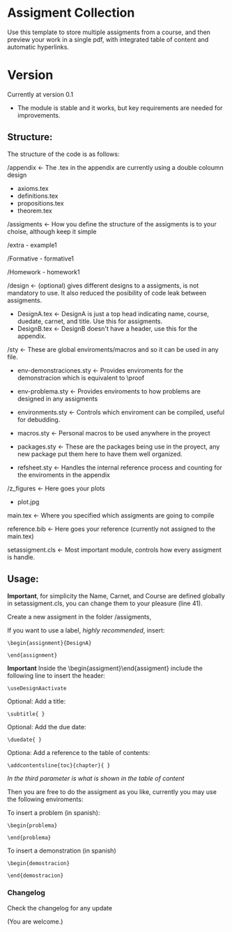 # Assigment Collection 

Use this template to store multiple assigments from a course, and then preview your work in a single pdf, with integrated table of content and automatic hyperlinks.

# Version

Currently at version 0.1

- The module is stable and it works, but key requirements are needed for improvements.

## Structure:

The structure of the code is as follows:

/appendix                                    <- The .tex in the appendix are currently using a double coloumn design

  - axioms.tex                       
  - definitions.tex                   
  - propositions.tex
  - theorem.tex

/assigments                                  <- How you define the structure of the assigments is to your choise, although keep it simple     
  
  /extra
    - example1
  
  /Formative
    - formative1
  
  /Homework
    - homework1

/design                                      <- (optional) gives different designs to a assigments, is not mandatory to use. It also reduced the posibility of code leak between assigments.
  
  - DesignA.tex                                    <- DesignA is just a top head indicating name, course, duedate, carnet, and title. Use this for assigments.
  - DesignB.tex                                    <- DesignB doesn't have a header, use this for the appendix.     

/sty                                         <- These are global enviroments/macros and so it can be used in any file.
  
  - env-demonstraciones.sty                   <- Provides enviroments for the demonstracion which is equivalent to \proof
  
  - env-problema.sty                          <- Provides enviroments to how problems are designed in any assigments
  
  - environments.sty                          <- Controls which enviroment can be compiled, useful for debudding.
  
  - macros.sty                                <- Personal macros to be used anywhere in the proyect
  
  - packages.sty                              <- These are the packages being use in the proyect, any new package put them here to have them well organized.
  
  - refsheet.sty                              <- Handles the internal reference process and counting for the enviroments in the appendix

/z_figures                                   <- Here goes your plots
  
  - plot.jpg                                    

main.tex                                     <- Where you specified which assigments are going to compile

reference.bib                                <- Here goes your reference (currently not assigned to the main.tex)

setassigment.cls                             <- Most important module, controls how every assigment is handle.


## Usage:

**Important**, for simplicity the Name, Carnet, and Course are defined globally in setassigment.cls, you can change them to your pleasure (line 41).

Create a new assigment in the folder /assigments,

If you want to use a label, *highly recommended*, insert:

```
\begin{assignment}{DesignA}

\end{assignment}
```

**Important** Inside the \begin{assigment}\end{assigment} include the following line to insert the header:

```
\useDesignAactivate
```

Optional:
Add a title:
```
\subtitle{ }
```

Optional:
Add the due date:

```
\duedate{ }
```

Optiona:
Add a reference to the table of contents:

```
\addcontentsline{toc}{chapter}{ }
```
*In the third parameter is what is shown in the table of content*

Then you are free to do the assigment as you like, currently you may use the following enviroments:

To insert a problem (in spanish):

```
\begin{problema}

\end{problema}
```

To insert a demonstration (in spanish)

```
\begin{demostracion}

\end{demostracion}
```

### Changelog

Check the changelog for any update 



(You are welcome.)
